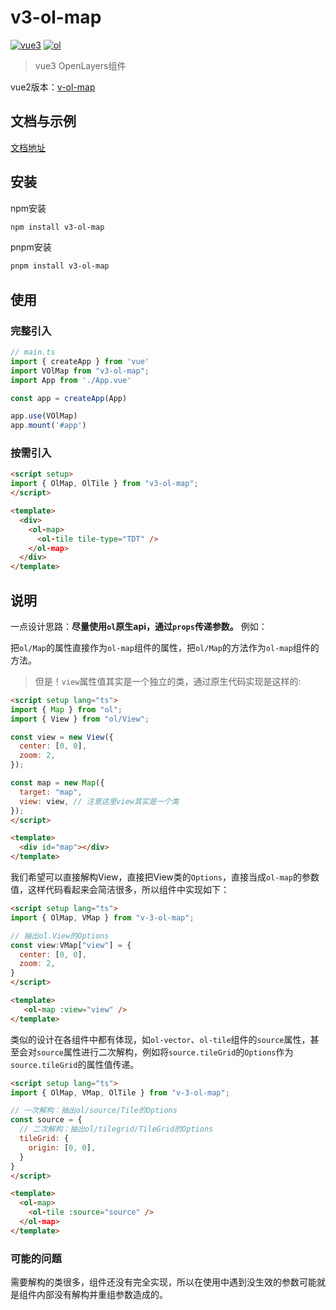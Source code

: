 # v3-ol-map

[![vue3](https://img.shields.io/badge/vue-v3.4.27-8A2BE2)](https://github.com/vuejs/core/tree/main/packages/vue#readme) [![ol](https://img.shields.io/badge/OpenLayers-v10-20c3aa)](https://openlayers.org/)

> vue3 OpenLayers组件

vue2版本：[v-ol-map](https://github.com/pp129/vue-openlayers-map)

## 文档与示例

[文档地址](https://v3-ol-map.netlify.app/)

## 安装

npm安装

```bash
npm install v3-ol-map
```

pnpm安装

```bash
pnpm install v3-ol-map
```

## 使用

### 完整引入

```ts
// main.ts
import { createApp } from 'vue'
import VOlMap from "v3-ol-map";
import App from './App.vue'

const app = createApp(App)

app.use(VOlMap)
app.mount('#app')
```

### 按需引入

```html
<script setup>
import { OlMap, OlTile } from "v3-ol-map";
</script>

<template>
  <div>
    <ol-map>
      <ol-tile tile-type="TDT" />
    </ol-map>
  </div>
</template>
```

## 说明

一点设计思路：__尽量使用`ol`原生api，通过`props`传递参数。__ 例如：

把`ol/Map`的属性直接作为`ol-map`组件的属性，把`ol/Map`的方法作为`ol-map`组件的方法。

> 但是！`view`属性值其实是一个独立的类，通过原生代码实现是这样的:

```html
<script setup lang="ts">
import { Map } from "ol";
import { View } from "ol/View";

const view = new View({
  center: [0, 0],
  zoom: 2,
});

const map = new Map({
  target: "map",
  view: view, // 注意这里view其实是一个类
});
</script>

<template>
  <div id="map"></div>
</template>
```

我们希望可以直接解构View，直接把View类的`Options`，直接当成`ol-map`的参数值，这样代码看起来会简洁很多，所以组件中实现如下：

```html
<script setup lang="ts">
import { OlMap, VMap } from "v-3-ol-map";

// 抽出ol.View的Options
const view:VMap["view"] = {
  center: [0, 0],
  zoom: 2,
}
</script>

<template>
   <ol-map :view="view" />
</template>
```

类似的设计在各组件中都有体现，如`ol-vector`、`ol-tile`组件的`source`属性，甚至会对`source`属性进行二次解构，例如将`source.tileGrid`的`Options`作为`source.tileGrid`的属性值传递。

```html
<script setup lang="ts">
import { OlMap, VMap, OlTile } from "v-3-ol-map";

// 一次解构：抽出ol/source/Tile的Options
const source = {
  // 二次解构：抽出ol/tilegrid/TileGrid的Options
  tileGrid: {
    origin: [0, 0],
  }
}
</script>

<template>
  <ol-map>
    <ol-tile :source="source" />
  </ol-map>
</template>
```

### 可能的问题

需要解构的类很多，组件还没有完全实现，所以在使用中遇到没生效的参数可能就是组件内部没有解构并重组参数造成的。
